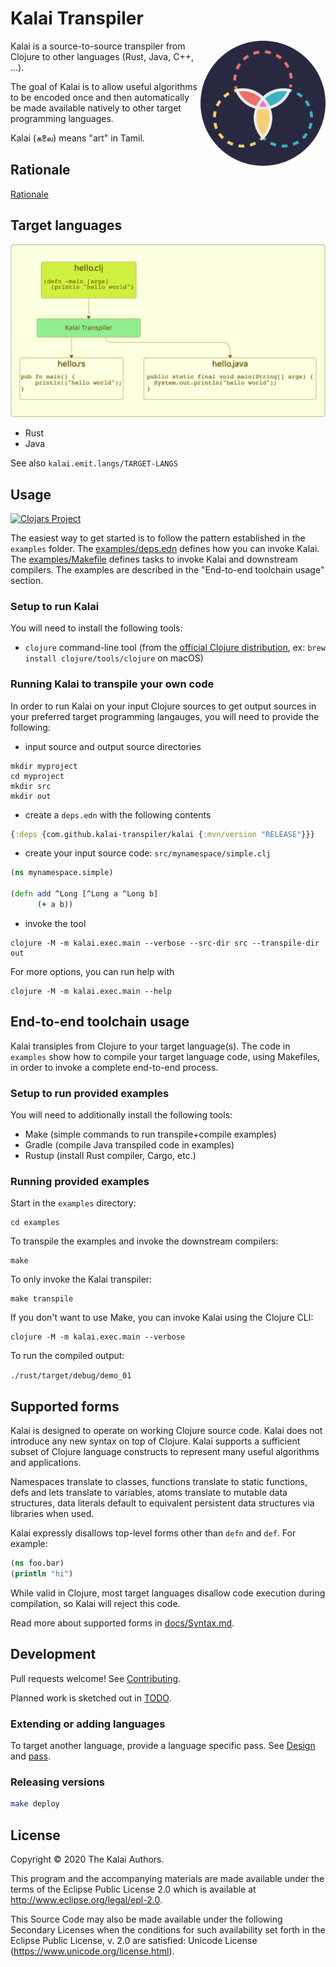 # Kalai Transpiler

<img src="kalai-logo.png" alt="Kalai" width="200" align="right"/>

Kalai is a source-to-source transpiler from Clojure to other languages (Rust, Java, C++, ...).

The goal of Kalai is to allow useful algorithms to be encoded once and then automatically be made available natively to other target programming languages.

Kalai (கலை) means "art" in Tamil.

## Rationale

[Rationale](./docs/Rationale.md)

## Target languages

![](Kalai.png)

- Rust
- Java

See also `kalai.emit.langs/TARGET-LANGS`

## Usage

[![Clojars Project](https://img.shields.io/clojars/v/com.github.kalai-transpiler/kalai.svg)](https://clojars.org/com.github.kalai-transpiler/kalai)

The easiest way to get started is to follow the pattern established in the `examples` folder.
The [examples/deps.edn](./examples/deps.edn) defines how you can invoke Kalai.
The [examples/Makefile](./examples/Makefile) defines tasks to invoke Kalai and downstream compilers.
The examples are described in the "End-to-end toolchain usage" section.

### Setup to run Kalai

You will need to install the following tools:

- `clojure` command-line tool (from the [official Clojure distribution](https://clojure.org/guides/getting_started),
  ex: `brew install clojure/tools/clojure` on macOS)

### Running Kalai to transpile your own code

In order to run Kalai on your input Clojure sources to get output sources in your preferred target programming langauges,
you will need to provide the following:

- input source and output source directories
  
```shell
mkdir myproject
cd myproject
mkdir src
mkdir out
```

- create a `deps.edn` with the following contents

```clojure
{:deps {com.github.kalai-transpiler/kalai {:mvn/version "RELEASE"}}}
```

- create your input source code: `src/mynamespace/simple.clj`

```clojure
(ns mynamespace.simple)

(defn add ^Long [^Long a ^Long b]
      (+ a b))
```

- invoke the tool

```shell
clojure -M -m kalai.exec.main --verbose --src-dir src --transpile-dir out
```

For more options, you can run help with

```shell
clojure -M -m kalai.exec.main --help
```

## End-to-end toolchain usage

Kalai transiples from Clojure to your target language(s).
The code in `examples` show how to compile your target language code, using Makefiles,
in order to invoke a complete end-to-end process.


### Setup to run provided examples

You will need to additionally install the following tools:

- Make (simple commands to run transpile+compile examples)
- Gradle (compile Java transpiled code in examples)
- Rustup (install Rust compiler, Cargo, etc.)

### Running provided examples

Start in the `examples` directory:

```
cd examples
```

To transpile the examples and invoke the downstream compilers:

```
make
```

To only invoke the Kalai transpiler:

```
make transpile
```

If you don't want to use Make, you can invoke Kalai using the Clojure CLI:

```
clojure -M -m kalai.exec.main --verbose
```

To run the compiled output:

`./rust/target/debug/demo_01`

## Supported forms

Kalai is designed to operate on working Clojure source code.
Kalai does not introduce any new syntax on top of Clojure.
Kalai supports a sufficient subset of Clojure language constructs to represent many useful algorithms and applications.

Namespaces translate to classes,
functions translate to static functions,
defs and lets translate to variables,
atoms translate to mutable data structures,
data literals default to equivalent persistent data structures via libraries when used.

Kalai expressly disallows top-level forms other than `defn` and `def`.
For example:

```clojure
(ns foo.bar)
(println "hi")
```

While valid in Clojure,
most target languages disallow code execution during compilation,
so Kalai will reject this code.

Read more about supported forms in [docs/Syntax.md](./docs/Syntax.md).

## Development

Pull requests welcome! See [Contributing](./docs/Contributing.md).

Planned work is sketched out in [TODO](./docs/TODO.md).

### Extending or adding languages

To target another language, provide a language specific pass.
See [Design](docs/Design.md) and [pass](src/kalai/pass).


### Releasing versions

```sh
make deploy
```

## License

Copyright © 2020 The Kalai Authors.

This program and the accompanying materials are made available under the
terms of the Eclipse Public License 2.0 which is available at
http://www.eclipse.org/legal/epl-2.0.

This Source Code may also be made available under the following Secondary
Licenses when the conditions for such availability set forth in the Eclipse
Public License, v. 2.0 are satisfied: Unicode License (https://www.unicode.org/license.html).
